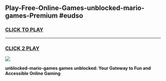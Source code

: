 
## Play-Free-Online-Games-unblocked-mario-games-Premium #eudso
<h3>
<a href="https://premium.freeplayer.one?title=unblocked-mario-games&ref=8M">CLICK TO PLAY</a></h3>
<hr>

<h3>
<a href="https://premium.freeplayer.one?title=unblocked-mario-games&ref=8M">CLICK 2 PLAY</a>
  
</h3>

<a href="https://premium.freeplayer.one?title=unblocked-mario-games&ref=8M"><img src="https://clearcache.store/games.png"></a>


**unblocked-mario-games games unblocked: Your Gateway to Fun and Accessible Online Gaming**
